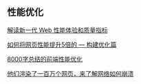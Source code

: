 ## 性能优化

[解读新一代 Web 性能体验和质量指标](https://mp.weixin.qq.com/s/xv7mWi3ApCfETqC6Kl-B9A)

[如何将网页性能提升5倍的 — 构建优化篇](https://mp.weixin.qq.com/s?__biz=MzI1ODk2Mjk0Nw==&mid=2247487357&idx=1&sn=b5fe62e80766f02431d7869515f77a06&chksm=ea016c11dd76e5079abebca887e5aa3444507068adf6ac97526b889887f10c1ed1daa02b9efa&scene=126&sessionid=1610198026&key=07b4f1eb0a7780761444ea95f8f07c0b28286bed065380efc96b272f5366188472f22076154389887fde1240147af72e67575d7fe7a7e2bd9e7de8a0aa9b667665a0209df104531ee41f03499d51a1de63d59f8bae2dca0ed0d3d3598410ca49259a711c1c3331c0dc436f97ffef1e5bacd7a4a2b18c9d66d4a0807c2910346e&ascene=1&uin=Mzc2MjkyMjk0MQ%3D%3D&devicetype=Windows+10+x64&version=6300002f&lang=zh_CN&exportkey=AzsItfXxt8uwWYbv4XJlxKw%3D&pass_ticket=uG0ITW7VbQre912sCs3w03oa5DNRIG3UHrL1%2FYIYsorCPizXQjGGAVEkkNHwDWci&wx_header=0)

[8000字总结的前端性能优化](https://mp.weixin.qq.com/s?__biz=Mzg5ODA5NTM1Mw==&mid=2247491435&idx=1&sn=63fece4e90184b67fd7b4df5e5fe46ff&chksm=c0669efdf71117eb2c32c805336daf56642fe5d2c2b47a688bdb3e8244450ef27527f2764d92&mpshare=1&scene=24&srcid=0104kRlGUQPKfsWRQqY1BwVp&sharer_sharetime=1609753161774&sharer_shareid=18af4598a510ab1911de864d55f65d3a&key=b32b778d3cd3c426ab9eac467a31a54add999e33c069773ba18c980c6a70fe246d90f80e3c7fb8b1000eb2ea4281f8bedc758b0cf78033784122d64403f3bb579ac7f907fdaa1dcca27f2eef480e803800c345ee9a5df21773bdb1c41243e247388c85c86082c214dd89abf647d588b17c71f476ddabf270a7f64ff1debe487b&ascene=14&uin=Mzc2MjkyMjk0MQ%3D%3D&devicetype=Windows+10+x64&version=6300002f&lang=zh_CN&exportkey=A%2B9CyHTXZosx49ddTUpIzXg%3D&pass_ticket=uG0ITW7VbQre912sCs3w03oa5DNRIG3UHrL1%2FYIYsorCPizXQjGGAVEkkNHwDWci&wx_header=0)

[他们渲染了一百万个网页，来了解网络如何崩溃](https://mp.weixin.qq.com/s?__biz=MzUyNDYxNDAyMg==&mid=2247487594&idx=2&sn=004b14f7b201a032a905272d11aedf53&chksm=fa2bf083cd5c7995191bed6b784bf2140919f8f6ad8dd8a76ae842874e73f3f453b90d529b52&mpshare=1&scene=24&srcid=0105T6lVZAV3PaerSN3AkmaM&sharer_sharetime=1609838198318&sharer_shareid=18af4598a510ab1911de864d55f65d3a&key=fac416e293c6ddd1830cd43ed4064fcd1f4985ad61592884757d8387b91eb445affda75f611c2c301f02fe8d5cdb5f19e8bc83b1bf43f91a11153f4d78e639c92081b4c0142702978c20451b2a02ab5de1fbdf9a3bdc7a6c6bf9654f1f3353f091afa6f0577e732fd81ee7c4326ac2cd1152eb96ba9b80aebfad2b5cd44ad891&ascene=14&uin=Mzc2MjkyMjk0MQ%3D%3D&devicetype=Windows+10+x64&version=6300002f&lang=zh_CN&exportkey=Axfp4ZgmdvFzlAP79vLmBKA%3D&pass_ticket=uG0ITW7VbQre912sCs3w03oa5DNRIG3UHrL1%2FYIYsorCPizXQjGGAVEkkNHwDWci&wx_header=0)